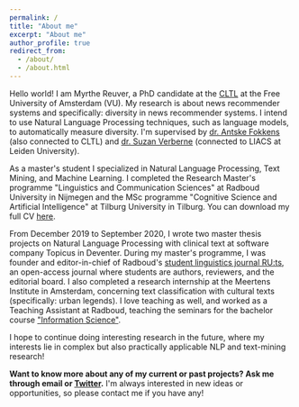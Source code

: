 ```yaml
---
permalink: /
title: "About me"
excerpt: "About me"
author_profile: true
redirect_from: 
  - /about/
  - /about.html
---
```

Hello world! I am Myrthe Reuver, a PhD candidate at the [CLTL](http://www.cltl.nl/) at the Free University of Amsterdam (VU). My research is about news recommender systems and specifically: diversity in news recommender systems. I intend to use Natural Language Processing techniques, such as language models, to automatically measure diversity. I'm supervised by [dr. Antske Fokkens](http://wordpress.let.vupr.nl/antske/) (also connected to CLTL) and [dr. Suzan Verberne](http://liacs.leidenuniv.nl/~verbernes/) (connected to LIACS at Leiden University).

As a master's student I specialized in Natural Language Processing, Text Mining, and Machine Learning. I completed the Research Master's programme "Linguistics and Communication Sciences" at Radboud University in Nijmegen and the MSc programme "Cognitive Science and Artificial Intelligence" at Tilburg University in Tilburg. You can download my full CV [here](/Reuver_CV_2020_new_graduated.pdf). 

From December 2019 to September 2020, I wrote two master thesis projects on Natural Language Processing with clinical text at software company Topicus in Deventer. During my master's programme, I was founder and editor-in-chief of Radboud's [student linguistics journal RU:ts](http://ruts-journal.ruhosting.nl/), an open-access journal where students are authors, reviewers, and the editorial board. I also completed a research internship at the Meertens Institute in Amsterdam, concerning text classification with cultural texts (specifically: urban legends). I love teaching as well, and worked as a Teaching Assistant at Radboud, teaching the seminars for the bachelor course ["Information Science"](https://www.ru.nl/courseguides/arts/courses/ba/ibc/b1/let-ciwb158-ibc/). 

<!---This internship led to a [conference presentation at DHBenelux 2019](http://2019.dhbenelux.org/wp-content/uploads/sites/13/2019/08/DH_Benelux_2019_paper_69.pdf) in september 2019, [a popular science article](https://www.neerlandistiek.nl/2019/10/hoe-een-computer-broodjeaapverhalen-leert-categoriseren/) in Dutch in the online journal Vertelcultuur, an interactive [demo of my model](https://myrthereuver.github.io/UrbanLegendCategorizer/), and a [poster presentation](https://twitter.com/rehtrym/status/1222893742345949186/photo/1) at CLIN30 (Computational Linguistics in the Netherlands) in january 2020. Other experience includes participation in ICT with Industry 2019, where I worked in a team of researchers on automatic keyword classification of academic texts for the KB (Dutch national library). The project resulted in a [demo](https://lab.kb.nl/tool/brinkeys-tool), and a [white paper](https://www.kb.nl/sites/default/files/docs/kb_whitepaper_exploring_possibilities_automated_generation_of_metadata_eng_online.pdf). I also made an [NWO vlog](https://www.youtube.com/watch?v=-m92LxE5hQ4) about the project.-->

I hope to continue doing interesting research in the future, where my interests lie in complex but also practically applicable NLP and text-mining research! 

**Want to know more about any of my current or past projects? Ask me through email or [Twitter](https://twitter.com/myrthereuver).** I'm always interested in new ideas or opportunities, so please contact me if you have any!

<!----->



